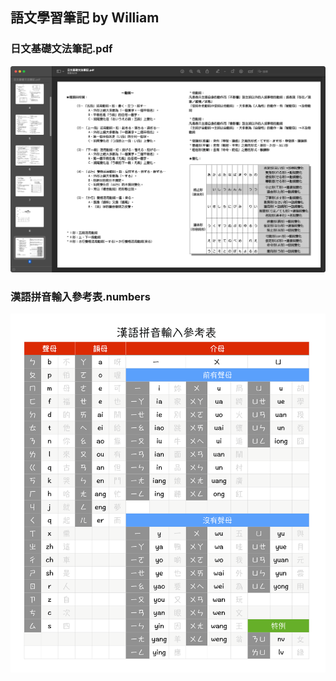 ## 語文學習筆記 by William

### 日文基礎文法筆記.pdf
![](./_Png_/日文基礎文法筆記.png)

### 漢語拼音輸入參考表.numbers
![](./_Png_/漢語拼音輸入參考表.png)
